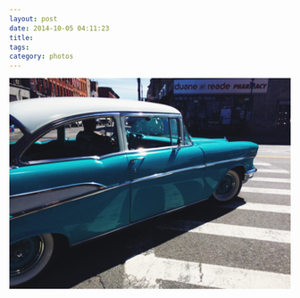 ```yaml
---
layout: post
date: 2014-10-05 04:11:23
title: 
tags:
category: photos
---
```


![title](/assets/photoblog/old-car.jpg)